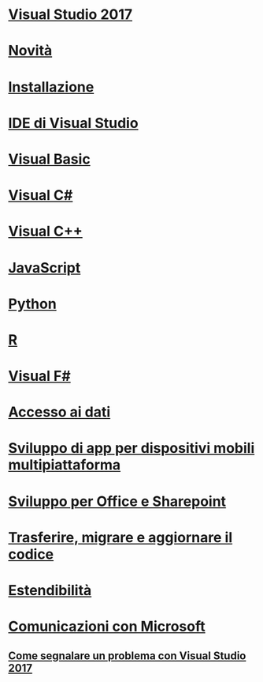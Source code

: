 # [Visual Studio 2017](welcome-to-visual-studio.md)
# [Novità](ide/whats-new-in-visual-studio.md)
# [Installazione](install/TOC.md)
# [IDE di Visual Studio](ide/visual-studio-ide.md)
# [Visual Basic](/dotnet/articles/visual-basic)
# [Visual C#](/dotnet/articles/csharp)
# [Visual C++](/cpp/top/visual-cpp-in-visual-studio)
# [JavaScript](/scripting/javascript)
# [Python](python/getting-started-with-python.md)
# [R](rtvs/index.md)
# [Visual F#](/dotnet/articles/fsharp/)
# [Accesso ai dati](data-tools/TOC.md)
# [Sviluppo di app per dispositivi mobili multipiattaforma](cross-platform/cross-platform-mobile-development-in-visual-studio.md)
# [Sviluppo per Office e Sharepoint](vsto/office-and-sharepoint-development-in-visual-studio.md)
# [Trasferire, migrare e aggiornare il codice](porting\port-migrate-and-upgrade-visual-studio-projects.md)
# [Estendibilità](extensibility/extensibility-in-visual-studio.md)
# [Comunicazioni con Microsoft](ide/talk-to-us.md)
## [Come segnalare un problema con Visual Studio 2017](ide/how-to-report-a-problem-with-visual-studio-2017.md)
